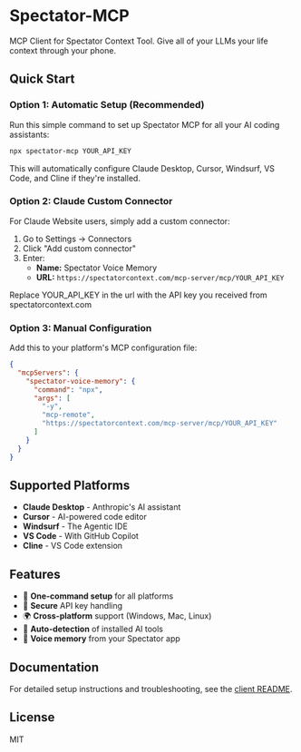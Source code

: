# Spectator-MCP

MCP Client for Spectator Context Tool. Give all of your LLMs your life context through your phone.

## Quick Start

### Option 1: Automatic Setup (Recommended)

Run this simple command to set up Spectator MCP for all your AI coding assistants:

```bash
npx spectator-mcp YOUR_API_KEY
```

This will automatically configure Claude Desktop, Cursor, Windsurf, VS Code, and Cline if they're installed.

### Option 2: Claude Custom Connector

For Claude Website users, simply add a custom connector:

1. Go to Settings → Connectors
2. Click "Add custom connector"
3. Enter:
   - **Name:** Spectator Voice Memory  
   - **URL:** `https://spectatorcontext.com/mcp-server/mcp/YOUR_API_KEY`

Replace YOUR_API_KEY in the url with the API key you received from spectatorcontext.com

### Option 3: Manual Configuration

Add this to your platform's MCP configuration file:

```json
{
  "mcpServers": {
    "spectator-voice-memory": {
      "command": "npx",
      "args": [
        "-y",
        "mcp-remote",
        "https://spectatorcontext.com/mcp-server/mcp/YOUR_API_KEY"
      ]
    }
  }
}
```

## Supported Platforms

- **Claude Desktop** - Anthropic's AI assistant
- **Cursor** - AI-powered code editor
- **Windsurf** - The Agentic IDE
- **VS Code** - With GitHub Copilot
- **Cline** - VS Code extension

## Features

- 🚀 **One-command setup** for all platforms
- 🔐 **Secure** API key handling
- 🌍 **Cross-platform** support (Windows, Mac, Linux)
- 🔄 **Auto-detection** of installed AI tools
- 📝 **Voice memory** from your Spectator app

## Documentation

For detailed setup instructions and troubleshooting, see the [client README](./client/README.md).

## License

MIT
